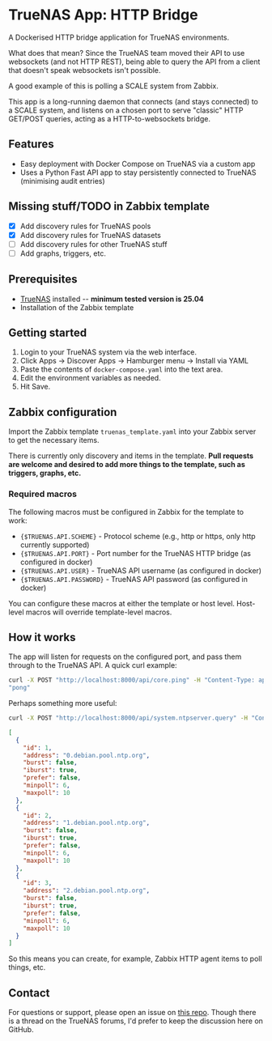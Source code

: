 # TrueNAS App: HTTP Bridge

A Dockerised HTTP bridge application for TrueNAS environments.

What does that mean? Since the TrueNAS team moved their API to use websockets (and not HTTP REST), being able to query
the API from a client that doesn't speak websockets isn't possible.

A good example of this is polling a SCALE system from Zabbix.

This app is a long-running daemon that connects (and stays connected) to a SCALE system, and listens on a chosen port
to serve "classic" HTTP GET/POST queries, acting as a HTTP-to-websockets bridge.

## Features

- Easy deployment with Docker Compose on TrueNAS via a custom app
- Uses a Python Fast API app to stay persistently connected to TrueNAS (minimising audit entries)

## Missing stuff/TODO in Zabbix template
- [X] Add discovery rules for TrueNAS pools
- [X] Add discovery rules for TrueNAS datasets
- [ ] Add discovery rules for other TrueNAS stuff
- [ ] Add graphs, triggers, etc.

## Prerequisites

- [TrueNAS](https://www.truenas.com/) installed -- **minimum tested version is 25.04**
- Installation of the Zabbix template

## Getting started

1. Login to your TrueNAS system via the web interface.
2. Click Apps -> Discover Apps -> Hamburger menu -> Install via YAML
3. Paste the contents of `docker-compose.yaml` into the text area.
4. Edit the environment variables as needed.
5. Hit Save.

## Zabbix configuration

Import the Zabbix template `truenas_template.yaml` into your Zabbix server to get the necessary items.

There is currently only discovery and items in the template.  **Pull requests are welcome and desired to add more things
to the template, such as triggers, graphs, etc.**

### Required macros

The following macros must be configured in Zabbix for the template to work:

- `{$TRUENAS.API.SCHEME}` - Protocol scheme (e.g., http or https, only http currently supported)
- `{$TRUENAS.API.PORT}` - Port number for the TrueNAS HTTP bridge (as configured in docker)
- `{$TRUENAS.API.USER}` - TrueNAS API username (as configured in docker)
- `{$TRUENAS.API.PASSWORD}` - TrueNAS API password (as configured in docker)

You can configure these macros at either the template or host level. Host-level macros will override template-level macros.

## How it works
The app will listen for requests on the configured port, and pass them through to the TrueNAS API. A quick curl
example:

```bash
curl -X POST "http://localhost:8000/api/core.ping" -H "Content-Type: application/json" -u "username:password" -d '{}'
"pong"
```

Perhaps something more useful:

```bash
curl -X POST "http://localhost:8000/api/system.ntpserver.query" -H "Content-Type: application/json" -u "username:password" -d '{}' -s | jq .
```
```json
[
  {
    "id": 1,
    "address": "0.debian.pool.ntp.org",
    "burst": false,
    "iburst": true,
    "prefer": false,
    "minpoll": 6,
    "maxpoll": 10
  },
  {
    "id": 2,
    "address": "1.debian.pool.ntp.org",
    "burst": false,
    "iburst": true,
    "prefer": false,
    "minpoll": 6,
    "maxpoll": 10
  },
  {
    "id": 3,
    "address": "2.debian.pool.ntp.org",
    "burst": false,
    "iburst": true,
    "prefer": false,
    "minpoll": 6,
    "maxpoll": 10
  }
]
```

So this means you can create, for example, Zabbix HTTP agent items to poll things, etc.

## Contact

For questions or support, please open an issue on [this repo](https://github.com/lingfish/truenas-http-bridge/issues).
Though there is a thread on the TrueNAS forums, I'd prefer to keep the discussion here on GitHub.

